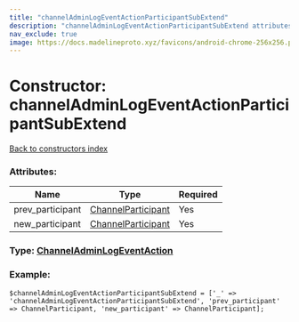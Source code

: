 ```yaml
---
title: "channelAdminLogEventActionParticipantSubExtend"
description: "channelAdminLogEventActionParticipantSubExtend attributes, type and example"
nav_exclude: true
image: https://docs.madelineproto.xyz/favicons/android-chrome-256x256.png
---
```

# Constructor: channelAdminLogEventActionParticipantSubExtend  
[Back to constructors index](/API_docs/constructors/index.html)



### Attributes:

| Name     |    Type       | Required |
|----------|---------------|----------|
|prev\_participant|[ChannelParticipant](/API_docs/types/ChannelParticipant.html) | Yes|
|new\_participant|[ChannelParticipant](/API_docs/types/ChannelParticipant.html) | Yes|



### Type: [ChannelAdminLogEventAction](/API_docs/types/ChannelAdminLogEventAction.html)


### Example:

```
$channelAdminLogEventActionParticipantSubExtend = ['_' => 'channelAdminLogEventActionParticipantSubExtend', 'prev_participant' => ChannelParticipant, 'new_participant' => ChannelParticipant];
```  
